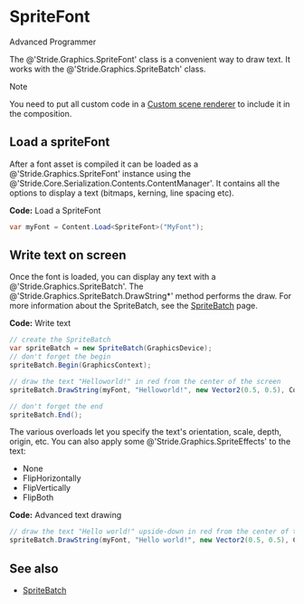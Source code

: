 # SpriteFont

<span class="badge text-bg-primary">Advanced</span>
<span class="badge text-bg-success">Programmer</span>

The @'Stride.Graphics.SpriteFont' class is a convenient way to draw text. It works with the @'Stride.Graphics.SpriteBatch' class.

>[!Note]
>You need to put all custom code in a [Custom scene renderer](../graphics-compositor/custom-scene-renderers.md) to include it in the composition.

## Load a spriteFont

After a font asset is compiled it can be loaded as a @'Stride.Graphics.SpriteFont' instance using the @'Stride.Core.Serialization.Contents.ContentManager'. It contains all the options to display a text (bitmaps, kerning, line spacing etc).

**Code:** Load a SpriteFont

```cs
var myFont = Content.Load<SpriteFont>("MyFont");
```

## Write text on screen

Once the font is loaded, you can display any text with a @'Stride.Graphics.SpriteBatch'. The @'Stride.Graphics.SpriteBatch.DrawString*' method performs the draw. For more information about the SpriteBatch, see the [SpriteBatch](spritebatch.md) page.

**Code:** Write text

```cs
// create the SpriteBatch
var spriteBatch = new SpriteBatch(GraphicsDevice);
// don't forget the begin
spriteBatch.Begin(GraphicsContext);

// draw the text "Helloworld!" in red from the center of the screen
spriteBatch.DrawString(myFont, "Helloworld!", new Vector2(0.5, 0.5), Color.Red);

// don't forget the end
spriteBatch.End();
```

The various overloads let you specify the text's orientation, scale, depth, origin, etc. You can also apply some @'Stride.Graphics.SpriteEffects' to the text:

- None
- FlipHorizontally
- FlipVertically
- FlipBoth

**Code:** Advanced text drawing

```cs
// draw the text "Hello world!" upside-down in red from the center of the screen
spriteBatch.DrawString(myFont, "Hello world!", new Vector2(0.5, 0.5), Color.Red, 0, new Vector2(0, 0), new Vector2(1,1), SpriteEffects.FlipVertically, 0);
```

## See also

* [SpriteBatch](spritebatch.md)